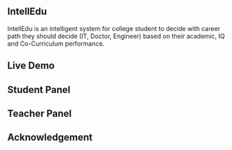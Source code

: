 ## IntellEdu
IntellEdu is an intelligent system for college student to decide with career path they should decide (IT, Doctor, Engineer) based on their
academic, IQ and Co-Curriculum performance. 

## Live Demo

## Student Panel


## Teacher Panel

## Acknowledgement 
